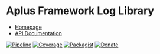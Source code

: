 # Aplus Framework Log Library

- [Homepage](https://aplus-framework.com/docs/log)
- [API Documentation](https://aplus-framework.gitlab.io/libraries/log/docs/)

[![Pipeline](https://gitlab.com/aplus-framework/libraries/log/badges/master/pipeline.svg)](https://gitlab.com/aplus-framework/libraries/log/-/pipelines?scope=branches)
[![Coverage](https://gitlab.com/aplus-framework/libraries/log/badges/master/coverage.svg?job=test:php)](https://aplus-framework.gitlab.io/libraries/log/coverage/)
[![Packagist](https://img.shields.io/packagist/v/aplus/log)](https://packagist.org/packages/aplus/log)
[![Donate](https://img.shields.io/badge/Donate-PayPal-blue.svg)](https://www.paypal.com/cgi-bin/webscr?cmd=_s-xclick&hosted_button_id=NGBNW5PY4VSJ4)
